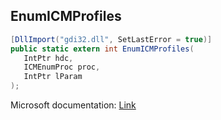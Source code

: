 ## EnumICMProfiles

```csharp
[DllImport("gdi32.dll", SetLastError = true)]
public static extern int EnumICMProfiles(
   IntPtr hdc,
   ICMEnumProc proc,
   IntPtr lParam
);
```

Microsoft documentation: [Link](https://docs.microsoft.com/en-us/windows/win32/api/wingdi/nf-wingdi-enumicmprofilesa)
